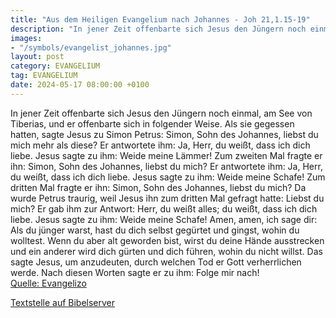 ```yaml
---
title: "Aus dem Heiligen Evangelium nach Johannes - Joh 21,1.15-19"
description: "In jener Zeit offenbarte sich Jesus den Jüngern noch einmal, am See von Tiberias, und er offenbarte sich in folgender Weise. Als sie gegessen hatten, sagte Jesus zu Simon Petrus: Simon, Sohn des Johannes, liebst du mich mehr als diese? Er antwortete ihm: Ja, Herr, du weißt, dass ...."
images:
- "/symbols/evangelist_johannes.jpg"
layout: post
category: EVANGELIUM
tag: EVANGELIUM
date: 2024-05-17 08:00:00 +0100
---
```

In jener Zeit offenbarte sich Jesus den Jüngern noch einmal, am See von Tiberias, und er offenbarte sich in folgender Weise.
Als sie gegessen hatten, sagte Jesus zu Simon Petrus: Simon, Sohn des Johannes, liebst du mich mehr als diese? Er antwortete ihm: Ja, Herr, du weißt, dass ich dich liebe.<!--more--> Jesus sagte zu ihm: Weide meine Lämmer!
Zum zweiten Mal fragte er ihn: Simon, Sohn des Johannes, liebst du mich? Er antwortete ihm: Ja, Herr, du weißt, dass ich dich liebe. Jesus sagte zu ihm: Weide meine Schafe!
Zum dritten Mal fragte er ihn: Simon, Sohn des Johannes, liebst du mich? Da wurde Petrus traurig, weil Jesus ihn zum dritten Mal gefragt hatte: Liebst du mich? Er gab ihm zur Antwort: Herr, du weißt alles; du weißt, dass ich dich liebe. Jesus sagte zu ihm: Weide meine Schafe!
Amen, amen, ich sage dir: Als du jünger warst, hast du dich selbst gegürtet und gingst, wohin du wolltest. Wenn du aber alt geworden bist, wirst du deine Hände ausstrecken und ein anderer wird dich gürten und dich führen, wohin du nicht willst.
Das sagte Jesus, um anzudeuten, durch welchen Tod er Gott verherrlichen werde. Nach diesen Worten sagte er zu ihm: Folge mir nach!<br>
[Quelle: Evangelizo](https://evangeliumtagfuertag.org/DE/gospel)

[Textstelle auf Bibelserver](https://www.bibleserver.com/EU/Johannes21,1.15-19)
